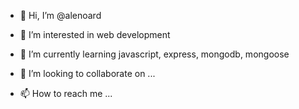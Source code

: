 - 👋 Hi, I’m @alenoard
- 👀 I’m interested in web development
- 🌱 I’m currently learning javascript, express, mongodb, mongoose




- 💞️ I’m looking to collaborate on ...
- 📫 How to reach me ...

<!---
alenoard/alenoard is a ✨ special ✨ repository because its `README.md` (this file) appears on your GitHub profile.
You can click the Preview link to take a look at your changes.
--->
